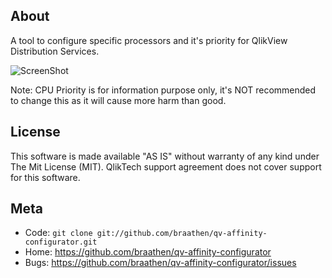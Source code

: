 About
-----

A tool to configure specific processors and it's priority for QlikView Distribution Services.

![ScreenShot](https://raw.github.com/braathen/qv-affinity-configurator/master/Images/screenshot.png)

Note: CPU Priority is for information purpose only, it's NOT recommended to change this as it will cause more harm than good.

License
-------

This software is made available "AS IS" without warranty of any kind under The Mit License (MIT). QlikTech support agreement does not cover support for this software.

Meta
----

* Code: `git clone git://github.com/braathen/qv-affinity-configurator.git`
* Home: <https://github.com/braathen/qv-affinity-configurator>
* Bugs: <https://github.com/braathen/qv-affinity-configurator/issues>
